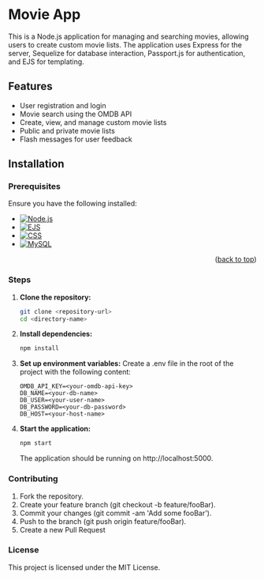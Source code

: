 # Movie App

This is a Node.js application for managing and searching movies, allowing users to create custom movie lists. The application uses Express for the server, Sequelize for database interaction, Passport.js for authentication, and EJS for templating.

## Features

- User registration and login
- Movie search using the OMDB API
- Create, view, and manage custom movie lists
- Public and private movie lists
- Flash messages for user feedback

## Installation

### Prerequisites

Ensure you have the following installed:

* [![Node.js][Node.js]][Node-url]
* [![EJS][EJS]][EJS-url]
* [![CSS][CSS]][CSS-url]
* [![MySQL][MySQL]][MySQL-url]

<p align="right">(<a href="#readme-top">back to top</a>)</p>

<!-- Links and Images -->

[Node.js]: https://img.shields.io/badge/Node.js-43853D?style=for-the-badge&logo=node.js&logoColor=white
[Node-url]: https://nodejs.org/

[EJS]: https://img.shields.io/badge/EJS-8BC34A?style=for-the-badge&logo=javascript&logoColor=white
[EJS-url]: https://ejs.co/

[CSS]: https://img.shields.io/badge/CSS-1572B6?style=for-the-badge&logo=css3&logoColor=white
[CSS-url]: https://developer.mozilla.org/en-US/docs/Web/CSS

[MySQL]: https://img.shields.io/badge/MySQL-4479A1?style=for-the-badge&logo=mysql&logoColor=white
[MySQL-url]: https://www.mysql.com/


### Steps

1. **Clone the repository:**
   ```bash
   git clone <repository-url>
   cd <directory-name>

2. **Install dependencies:**
   ```bash
   npm install

3. **Set up environment variables:**
   Create a .env file in the root of the project with the following content:
   ```env
   OMDB_API_KEY=<your-omdb-api-key>
   DB_NAME=<your-db-name>
   DB_USER=<your-user-name>
   DB_PASSWORD=<your-db-password>
   DB_HOST=<your-host-name>

4. **Start the application:**
   ```bash
   npm start
   ```
   The application should be running on http://localhost:5000.


### Contributing

1. Fork the repository.
2. Create your feature branch (git checkout -b feature/fooBar).
3. Commit your changes (git commit -am 'Add some fooBar').
4. Push to the branch (git push origin feature/fooBar).
5. Create a new Pull Request

### License

This project is licensed under the MIT License.

